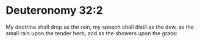 # Deuteronomy 32:2

My doctrine shall drop as the rain, my speech shall distil as the dew, as the small rain upon the tender herb, and as the showers upon the grass: